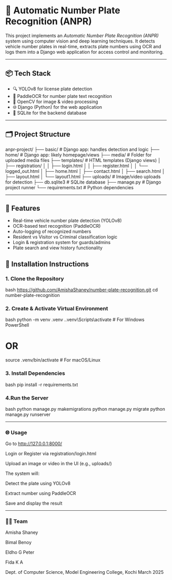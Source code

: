 # 🚗 Automatic Number Plate Recognition (ANPR)

This project implements an *Automatic Number Plate Recognition (ANPR)* system using computer vision and deep learning techniques. It detects vehicle number plates in real-time, extracts plate numbers using OCR and logs them into a Django web application for access control and monitoring.

---

## 📦 Tech Stack

- 🔍 YOLOv8 for license plate detection
- 📖 PaddleOCR for number plate text recognition
- 🎥 OpenCV for image & video processing
- 🌐 Django (Python) for the web application
- 💾 SQLite for the backend database

---

## 🗂 Project Structure

anpr-project/
├── basic/ # Django app: handles detection and logic
├── home/ # Django app: likely homepage/views
├── media/ # Folder for uploaded media files
├── templates/ # HTML templates (Django views)
│ ├── registration/
│ │ ├── login.html
│ │ ├── register.html
│ │ └── logged_out.html
│ ├── home.html
│ ├── contact.html
│ ├── search.html
│ ├── layout.html
│ └── layout1.html
├── uploads/ # Image/video uploads for detection
├── db.sqlite3 # SQLite database
├── manage.py # Django project runner
└── requirements.txt # Python dependencies

---

## 🚀 Features

- Real-time vehicle number plate detection (YOLOv8)
- OCR-based text recognition (PaddleOCR)
- Auto-logging of recognized numbers
- Resident vs Visitor vs Criminal classification logic
- Login & registration system for guards/admins
- Plate search and view history functionality

## 🔧 Installation Instructions

### 1. Clone the Repository

bash
https://github.com/AmishaShaney/number-plate-recognition.git
cd number-plate-recognition


### 2. Create & Activate Virtual Environment

bash
python -m venv .venv
.\.venv\Scripts\activate     # For Windows PowerShell
# OR
source .venv/bin/activate    # For macOS/Linux


### 3. Install Dependencies

bash
pip install -r requirements.txt



### 4.Run the Server

bash
python manage.py makemigrations
python manage.py migrate
python manage.py runserver


---
### 🌐 Usage
Go to http://127.0.0.1:8000/

Login or Register via registration/login.html

Upload an image or video in the UI (e.g., uploads/)

The system will:

Detect the plate using YOLOv8

Extract number using PaddleOCR

Save and display the result

---
### 🧑‍💻 Team
Amisha Shaney

Bimal Benoy

Eldho G Peter

Fida K A

Dept. of Computer Science,
Model Engineering College, Kochi
March 2025
